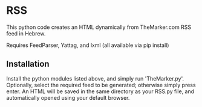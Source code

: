 # RSS
This python code creates an HTML dynamically from TheMarker.com RSS feed in Hebrew.

Requires FeedParser, Yattag, and lxml (all available via pip install)

## Installation

Install the python modules listed above, and simply run 'TheMarker.py'. Optionally, select the required feed to be generated; otherwise simply press enter. An HTML will be saved in the same directory as your RSS.py file, and automatically opened using your default browser.

